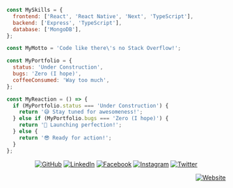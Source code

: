 <!-- <pre>
 _______       __   _____   
 \      \     |__| /     \  
 /   |   \    |  |/  \ /  \ 
/    |    \   |  /    Y    \
\____|__  /\__|  \____|__  /
        \/\______|       \/ 
        
</pre>

<pre>

 _______      _____        ____.  _____      _____     ____ ___.____        _________   _____   ________  ._____________ 
 \      \    /  _  \      |    | /  _  \    /     \   |    |   \    |      /   _____/  /  _  \  \_____  \ |   \______   \
 /   |   \  /  /_\  \     |    |/  /_\  \  /  \ /  \  |    |   /    |      \_____  \  /  /_\  \  /  / \  \|   ||    |  _/
/    |    \/    |    \/\__|    /    |    \/    Y    \ |    |  /|    |___   /        \/    |    \/   \_/.  \   ||    |   \
\____|__  /\____|__  /\________\____|__  /\____|__  / |______/ |_______ \ /_______  /\____|__  /\_____\ \_/___||______  /
        \/         \/                  \/         \/                   \/         \/         \/        \__>           \/ 

</pre> -->

<!-- <pre>

 _______      _____        ____.  _____      _____    
 \      \    /  _  \      |    | /  _  \    /     \   
 /   |   \  /  /_\  \     |    |/  /_\  \  /  \ /  \  
/    |    \/    |    \/\__|    /    |    \/    Y    \ 
\____|__  /\____|__  /\________\____|__  /\____|__  / 
        \/         \/                  \/         \/  

</pre> -->

<!-- <pre>

,---.   .--.     .-./`)  ,---.    ,---. 
|    \  |  |     \ '_ .')|    \  /    | 
|  ,  \ |  |    (_ (_) _)|  ,  \/  ,  | 
|  |\_ \|  |      / .  \ |  |\_   /|  | 
|  _( )_\  | ___  |-'`|  |  _( )_/ |  | 
| (_ o _)  ||   | |   '  | (_ o _) |  | 
|  (_,_)\  ||   `-'  /   |  (_,_)  |  | 
|  |    |  | \      /    |  |      |  | 
'--'    '--'  `-..-'     '--'      '--' 
                                        

</pre> -->

<!-- <pre>

     .-') _             _   .-')    
    ( OO ) )           ( '.( OO )_  
,--./ ,--,'       ,--.  ,--.   ,--.)
|   \ |  |\   .-')| ,|  |   `.'   | 
|    \|  | ) ( OO |(_|  |         | 
|  .     |/  | `-'|  |  |  |'.'|  | 
|  |\    |   ,--. |  |  |  |   |  | 
|  | \   |   |  '-'  /  |  |   |  | 
`--'  `--'    `-----'   `--'   `--' 

-    (Trait: Coffeenista) +20% coffee instake

<p align="center">
  <img src="https://user-images.githubusercontent.com/74038190/218265814-3084a4ba-809c-4135-afc0-8685d0f634b3.gif" width="200">
</p>
</pre> 

<p align="center">
  <picture>
    <source media="(prefers-color-scheme: dark)" srcset="https://user-images.githubusercontent.com/74038190/212284145-bf2c01a8-c448-4f1a-b911-996024c84606.gif" />
    <source media="(prefers-color-scheme: light)" srcset="https://media.giphy.com/media/WUlplcMpOCEmTGBtBW/giphy.gif" />
    <img src="https://media.giphy.com/media/WUlplcMpOCEmTGBtBW/giphy.gif" width="300">
  </picture>
</p>
-->
```js
const MySkills = {
  frontend: ['React', 'React Native', 'Next', 'TypeScript'],
  backend: ['Express', 'TypeScript'],
  database: ['MongoDB'],
};

const MyMotto = 'Code like there\'s no Stack Overflow!';

const MyPortfolio = {
  status: 'Under Construction',
  bugs: 'Zero (I hope)',
  coffeeConsumed: 'Way too much',
};

const MyReaction = () => {
  if (MyPortfolio.status === 'Under Construction') {
    return '😅 Stay tuned for awesomeness!';
  } else if (MyPortfolio.bugs === 'Zero (I hope)') {
    return '🚀 Launching perfection!';
  } else {
    return '😎 Ready for action!';
  }
};
```


<!--
**Character Specs:**
```diff
+    +3 Node, TS, React
+    +2 React Native
+    +1 Python
```
-->

<!--
<p align="center">
  <picture>
    <source media="(prefers-color-scheme: dark)" srcset="https://github-readme-activity-graph.vercel.app/graph?username=najamulsaqib&bg_color=161b22&color=5C8374&line=5C8374&point=183D3D&area=true&hide_border=true&hide_title=true&area_color=93B1A6" />
    <source media="(prefers-color-scheme: light)" srcset="https://github-readme-activity-graph.vercel.app/graph?username=najamulsaqib&bg_color=fff&color=5C8374&line=93B1A6&point=93B1A6&area=true&hide_border=true&hide_title=true&area_color=183D3D" />
    <img src="https://github-readme-activity-graph.vercel.app/graph?username=najamulsaqib&bg_color=161b22&color=93B1A6&line=5C8374&point=183D3D&area=true&hide_border=true&hide_title=true&area_color=93B1A6" width="100%" />
  </picture>
</p>


<p align="center">
  <img src="https://user-images.githubusercontent.com/74038190/212747107-5b654ba5-31c6-4366-b42b-51b822e9bc52.gif" width="100%">
</p>
-->

<p align="center">
 	<a href="https://github.com/najamulsaqib"><img src="https://img.icons8.com/doodle/48/github--v1.png" alt="GitHub"/></a>
 	<a href="https://www.linkedin.com/in/1najamulsaqib/"><img src="https://img.icons8.com/doodle/48/linkedin-circled.png" alt="LinkedIn"/></a>
 	<a href="https://www.facebook.com/1najamulsaqib/"><img src="https://img.icons8.com/doodle/48/facebook-circled.png" alt="Facebook"/></a>
 	<a href="https://www.instagram.com/1najamulsaqib/"><img src="https://img.icons8.com/doodle/48/instagram-new.png" alt="Instagram"/></a>
 	<a href="https://twitter.com/1najamulsaqib"><img src="https://img.icons8.com/doodle/48/old-twitter-logo.png" alt="Twitter"/></a>
</p>
<p align="right">
 	<a href="https://najamulsaqib.me/"><img src="https://img.icons8.com/doodle/48/trollface.png" alt="Website"/></a>
</p>

